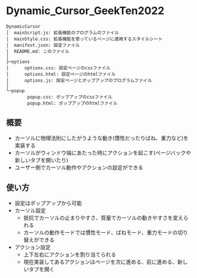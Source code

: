 # Dynamic_Cursor_GeekTen2022

```
DynamicCursor
│  mainScript.js: 拡張機能のプログラムのファイル
│  mainStyle.css: 拡張機能を使っているページに適用するスタイルシート
│  manifest.json: 設定ファイル
│  README.md: このファイル
│
├─options
│      options.css: 設定ページのcssファイル
│      options.html: 設定ページのhtmlファイル
│      options.js: 設定ページとポップアップのプログラムファイル
|
└─popup
        popup.css: ポップアップのcssファイル
        popup.html: ポップアップのhtmlファイル
```
## 概要
- カーソルに物理法則にしたがうような動き(慣性だったりばね、重力など)を実装する
- カーソルがウィンドウ端にあたった時にアクションを起こす(ページバックや新しいタブを開いたり)
- ユーザー側でカーソル動作やアクションの設定ができる

## 使い方
- 設定はポップアップから可能
- カーソル設定
  - 抵抗でカーソルの止まりやすさ、質量でカーソルの動きやすさを変えられる
  - カーソルの動作モードでは慣性モード、ばねモード、重力モードの切り替えができる
- アクション設定
  - 上下左右にアクションを割り当てられる
  - 現在実装してあるアクションはページを次に進める、前に進める、新しいタブを開く